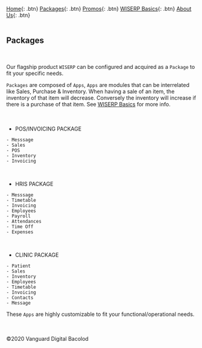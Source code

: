 [Home](https://wiserp-ph.github.io/wiserp){: .btn}
[Packages](https://wiserp-ph.github.io/wiserp/packages){: .btn}
[Promos](https://wiserp-ph.github.io/wiserp/promos){: .btn}
[WISERP Basics](https://wiserp-ph.github.io/wiserp/wiserp_basics){: .btn}
[About Us](https://wiserp-ph.github.io/wiserp/about){: .btn}
<br/>
<br/>

## Packages
<br/>

Our flagship product `WISERP` can be configured and acquired as a `Package` to fit your specific needs. 

`Packages` are composed of `Apps`, `Apps` are modules that can be interrelated like Sales, Purchase & Inventory. When having a sale of an item, the inventory of that item will decrease. Conversely the inventory will increase if there is a purchase of that item. See [WISERP Basics](https://wiserp-ph.github.io/wiserp/wiserp_basics) for more info.
<br/>
<br/>
<br/>

- POS/INVOICING PACKAGE

```
- Messsage 
- Sales 
- POS 
- Inventory 
- Invoicing 
```
<br/>

- HRIS PACKAGE

```
- Messsage 
- Timetable
- Invoicing 
- Employees
- Payroll
- Attendances
- Time Off
- Expenses 
```
<br/>

- CLINIC PACKAGE

```
- Patient 
- Sales
- Inventory
- Employees
- Timetable
- Invoicing 
- Contacts 
- Message 
```

These `Apps` are highly customizable to fit your functional/operational needs.
 
<br/>
<br/>
©2020 Vanguard Digital Bacolod
